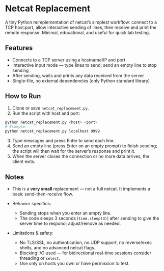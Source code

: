 # Netcat Replacement

A tiny Python reimplementation of netcat’s simplest workflow: connect to a TCP host:port, allow interactive sending of lines, then receive and print the remote response. Minimal, educational, and useful for quick lab testing.

## Features

* Connects to a TCP server using a hostname/IP and port
* Interactive input mode — type lines to send; send an empty line to stop sending
* After sending, waits and prints any data received from the server
* Single-file, no external dependencies (only Python standard library)

## How to Run

1. Clone or save `netcat_replacement.py`.
2. Run the script with host and port:

```bash
python netcat_replacement.py <host> <port>
# Example:
python netcat_replacement.py localhost 9999
```

3. Type messages and press Enter to send each line.
4. Send an empty line (press Enter on an empty prompt) to finish sending; the script will then wait for the server’s response and print it.
5. When the server closes the connection or no more data arrives, the client exits.

## Notes

* This is a **very small** replacement — not a full netcat. It implements a basic send-then-receive flow.
* Behavior specifics:

  * Sending stops when you enter an empty line.
  * The code sleeps 3 seconds (`time.sleep(3)`) after sending to give the server time to respond; adjust/remove as needed.
* Limitations & safety:

  * No TLS/SSL, no authentication, no UDP support, no reverse/exec shells, and no advanced netcat flags.
  * Blocking I/O used — for bidirectional real-time sessions consider threading or `select`.
  * Use only on hosts you own or have permission to test.
